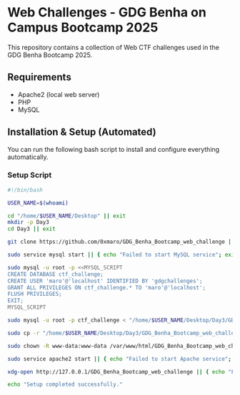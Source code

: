 # Web Challenges - GDG Benha on Campus Bootcamp 2025

This repository contains a collection of Web CTF challenges used in the GDG Benha Bootcamp 2025.

## Requirements

- Apache2 (local web server)
- PHP
- MySQL

## Installation & Setup (Automated)

You can run the following bash script to install and configure everything automatically.

### Setup Script

```bash
#!/bin/bash

USER_NAME=$(whoami)

cd "/home/$USER_NAME/Desktop" || exit
mkdir -p Day3
cd Day3 || exit

git clone https://github.com/0xmaro/GDG_Benha_Bootcamp_web_challenge || { echo "Failed to clone repository"; exit 1; }

sudo service mysql start || { echo "Failed to start MySQL service"; exit 1; }

sudo mysql -u root -p <<MYSQL_SCRIPT
CREATE DATABASE ctf_challenge;
CREATE USER 'maro'@'localhost' IDENTIFIED BY 'gdgchallenges';
GRANT ALL PRIVILEGES ON ctf_challenge.* TO 'maro'@'localhost';
FLUSH PRIVILEGES;
EXIT;
MYSQL_SCRIPT

sudo mysql -u root -p ctf_challenge < "/home/$USER_NAME/Desktop/Day3/GDG_Benha_Bootcamp_web_challenge/ctf_challenge.sql" || { echo "Failed to import SQL file"; exit 1; }

sudo cp -r "/home/$USER_NAME/Desktop/Day3/GDG_Benha_Bootcamp_web_challenge" /var/www/html/GDG_Benha_Bootcamp_web_challenge || { echo "Failed to copy challenges directory"; exit 1; }

sudo chown -R www-data:www-data /var/www/html/GDG_Benha_Bootcamp_web_challenge || { echo "Failed to change ownership"; exit 1; }

sudo service apache2 start || { echo "Failed to start Apache service"; exit 1; }

xdg-open http://127.0.0.1/GDG_Benha_Bootcamp_web_challenge || { echo "Failed to open challenges in the browser"; exit 1; }

echo "Setup completed successfully."
